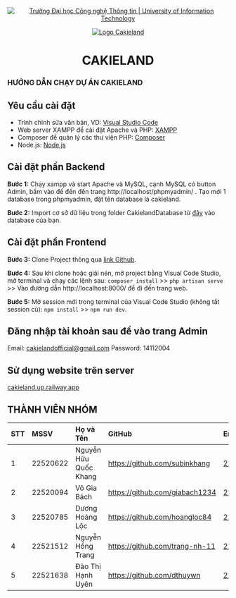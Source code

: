 <p align="center">
  <a href="https://www.uit.edu.vn/" title="Trường Đại học Công nghệ Thông tin" style="border: none;">
    <img src="https://i.imgur.com/WmMnSRt.png" alt="Trường Đại học Công nghệ Thông tin | University of Information Technology">
  </a>
</p>
<p align="center">
  <a href="https://maichedaimat.id.vn/wp-content/uploads/2024/06/webj-1.png?fbclid=IwAR0dMjk_9utdWoRDaS9BctDVWdyugTwRNqBmgSvcTvPWkAriEjk3wWs-Xwk" title="Cakieland" style="border: none;">
    <img src="https://maichedaimat.id.vn/wp-content/uploads/2024/06/webj-1.png?fbclid=IwAR0dMjk_9utdWoRDaS9BctDVWdyugTwRNqBmgSvcTvPWkAriEjk3wWs-Xwk" alt="Logo Cakieland">
  </a>
</p>

<h1 align="center"><b>CAKIELAND</b></h1>

### HƯỚNG DẪN CHẠY DỰ ÁN CAKIELAND

## Yêu cầu cài đặt

- Trình chỉnh sửa văn bản, VD: [Visual Studio Code](https://code.visualstudio.com/download)
- Web server XAMPP để cài đặt Apache và PHP: [XAMPP](https://www.apachefriends.org/download.html)
- Composer để quản lý các thư viện PHP: [Composer](https://getcomposer.org/download/)
- Node.js: [Node.js](https://nodejs.org/en/download)

## Cài đặt phần Backend

**Bước 1:** Chạy xampp và start Apache và MySQL, cạnh MySQL có button Admin, bấm vào để đến đến trang http://localhost/phpmyadmin/ . Tạo mới 1 database trong phpmyadmin, đặt tên database là cakieland.

**Bước 2:** Import cơ sở dữ liệu trong folder CakielandDatabase từ [đây](https://github.com/subinkhang/CakielandProject.git) vào database của bạn.

## Cài đặt phần Frontend

**Bước 3:** Clone Project thông qua [link Github](https://github.com/subinkhang/CakielandProject.git).

**Bước 4:** Sau khi clone hoặc giải nén, mở project bằng Visual Code Studio, mở terminal và chạy các lệnh sau: `composer install` >> `php artisan serve` >> Vào đường dẫn http://localhost:8000/ để đi đến trang web.

**Bước 5:** Mở session mới trong terminal của Visual Code Studio (không tắt session cũ): `npm install` >> `npm run dev`.
## Đăng nhập tài khoản sau để vào trang Admin
Email: cakielandofficial@gmail.com
Password: 14112004

## Sử dụng website trên server
[cakieland.up.railway.app](http://cakieland.up.railway.app)

## THÀNH VIÊN NHÓM
| STT | MSSV     | Họ và Tên             | GitHub                            | Email                  |
| :-- | :------- | :-------------------- | :-------------------------------- | :--------------------- |
| 1   | 22520622 | Nguyễn Hữu Quốc Khang | https://github.com/subinkhang     | 22520622@gm.uit.edu.vn |
| 2   | 22520094 | Võ Gia Bách           | https://github.com/giabach1234    | 22520094@gm.uit.edu.vn |
| 3   | 22520785 | Dương Hoàng Lộc       | https://github.com/hoangloc84     | 22520785@gm.uit.edu.vn |
| 4   | 22521512 | Nguyễn Hồng Trang     | https://github.com/trang-nh-11    | 22521512@gm.uit.edu.vn |
| 5   | 22521638 | Đào Thị Hạnh Uyên     | https://github.com/dthuywn        | 22521638@gm.uit.edu.vn |